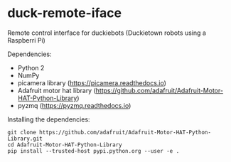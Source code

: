 # duck-remote-iface
Remote control interface for duckiebots (Duckietown robots using a Raspberri Pi)

Dependencies:
- Python 2
- NumPy
- picamera library (https://picamera.readthedocs.io)
- Adafruit motor hat library (https://github.com/adafruit/Adafruit-Motor-HAT-Python-Library)
- pyzmq (https://pyzmq.readthedocs.io)

Installing the dependencies:
```
git clone https://github.com/adafruit/Adafruit-Motor-HAT-Python-Library.git
cd Adafruit-Motor-HAT-Python-Library
pip install --trusted-host pypi.python.org --user -e .
```
